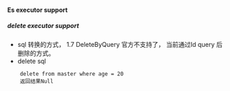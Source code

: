#### Es executor support
##### delete executor support
 - sql 转换的方式， 1.7 DeleteByQuery 官方不支持了， 当前通过Id query 后删除的方式。
 - delete sql
 ```
	 delete from master where age = 20
	 返回结果Null
 ```
